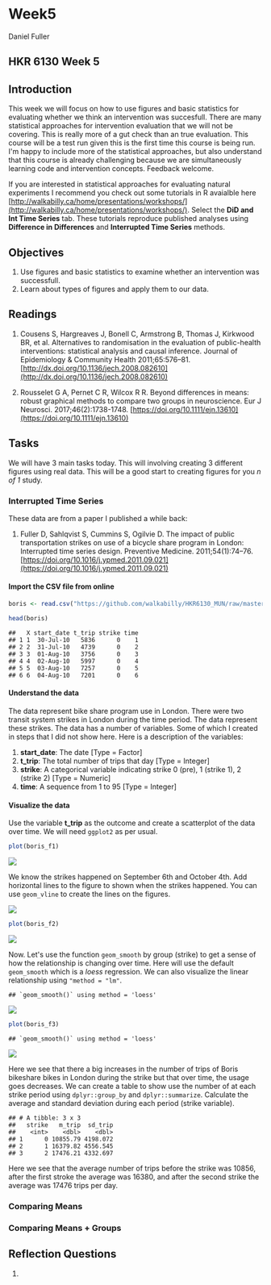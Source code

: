 # Week5
Daniel Fuller  




## HKR 6130 Week 5  

## Introduction

This week we will focus on how to use figures and basic statistics for evaluating whether we think an intervention was succesfull. There are many statistical approaches for intervention evaluation that we will not be covering. This is really more of a gut check than an true evaluation. This course will be a test run given this is the first time this course is being run. I'm happy to include more of the statistical approaches, but also understand that this course is already challenging because we are simultaneously learning code and intervention concepts. Feedback welcome. 

If you are interested in statistical approaches for evaluating natural experiments I recommend you check out some tutorials in R avaialble here [http://walkabilly.ca/home/presentations/workshops/](http://walkabilly.ca/home/presentations/workshops/). Select the **DiD and Int Time Series** tab. These tutorials reproduce published analyses using **Difference in Differences** and **Interrupted Time Series** methods. 

## Objectives

1. Use figures and basic statistics to examine whether an intervention was successfull. 
2. Learn about types of figures and apply them to our data. 

## Readings 

1. Cousens S, Hargreaves J, Bonell C, Armstrong B, Thomas J, Kirkwood BR, et al. Alternatives to randomisation in the evaluation of public-health interventions: statistical analysis and causal inference. Journal of Epidemiology & Community Health 2011;65:576–81. [http://dx.doi.org/10.1136/jech.2008.082610](http://dx.doi.org/10.1136/jech.2008.082610)

2. Rousselet G A, Pernet C R, Wilcox R R. Beyond differences in means: robust graphical methods to compare two groups in neuroscience. Eur J Neurosci. 2017;46(2):1738-1748. [https://doi.org/10.1111/ejn.13610](https://doi.org/10.1111/ejn.13610)

## Tasks

We will have 3 main tasks today. This will involving creating 3 different figures using real data. This will be a good start to creating figures for you *n of 1* study. 

### Interrupted Time Series

These data are from a paper I published a while back:  
1. Fuller D, Sahlqvist S, Cummins S, Ogilvie D. The impact of public transportation strikes on use of a bicycle share program in London: Interrupted time series design. Preventive Medicine. 2011;54(1):74–76.[https://doi.org/10.1016/j.ypmed.2011.09.021](https://doi.org/10.1016/j.ypmed.2011.09.021)

#### Import the CSV file from online


```r
boris <- read.csv("https://github.com/walkabilly/HKR6130_MUN/raw/master/boris_data.csv")

head(boris)
```

```
##   X start_date t_trip strike time
## 1 1  30-Jul-10   5836      0    1
## 2 2  31-Jul-10   4739      0    2
## 3 3  01-Aug-10   3756      0    3
## 4 4  02-Aug-10   5997      0    4
## 5 5  03-Aug-10   7257      0    5
## 6 6  04-Aug-10   7201      0    6
```

#### Understand the data

The data represent bike share program use in London. There were two transit system strikes in London during the time period. The data represent these strikes. The data has a number of variables. Some of which I created in steps that I did not show here. Here is a description of the variables:   
1. **start_date**: The date [Type = Factor]  
3. **t_trip**: The total number of trips that day [Type = Integer]  
4. **strike**: A categorical variable indicating strike 0 (pre), 1 (strike 1), 2 (strike 2) [Type = Numeric]  
5. **time**: A sequence from 1 to 95 [Type = Integer]  

#### Visualize the data

Use the variable **t_trip** as the outcome and create a scatterplot of the data over time. We will need `ggplot2` as per usual. 


```r
plot(boris_f1)  
```

![](week5_files/figure-html/unnamed-chunk-3-1.png)<!-- -->

We know the strikes happened on September 6th and October 4th. Add horizontal lines to the figure to shown when the strikes happened. You can use `geom_vline` to create the lines on the figures. 

![](week5_files/figure-html/unnamed-chunk-4-1.png)<!-- -->

```r
plot(boris_f2)  
```

![](week5_files/figure-html/unnamed-chunk-5-1.png)<!-- -->

Now. Let's use the function `geom_smooth` by group (strike) to get a sense of how the relationship is changing over time. Here will use the default `geom_smooth` which is a *loess* regression. We can also visualize the linear relationship using `"method = "lm"`.


```
## `geom_smooth()` using method = 'loess'
```

![](week5_files/figure-html/unnamed-chunk-6-1.png)<!-- -->

```r
plot(boris_f3)  
```

```
## `geom_smooth()` using method = 'loess'
```

![](week5_files/figure-html/unnamed-chunk-7-1.png)<!-- -->

Here we see that there a big increases in the number of trips of Boris bikeshare bikes in London during the strike but that over time, the usage goes decreases. We can create a table to show use the number of at each strike period using `dplyr::group_by` and `dplyr::summarize`. Calculate the average and standard deviation during each period (strike variable). 


```
## # A tibble: 3 x 3
##   strike   m_trip  sd_trip
##    <int>    <dbl>    <dbl>
## 1      0 10855.79 4198.072
## 2      1 16379.82 4556.545
## 3      2 17476.21 4332.697
```

Here we see that the average number of trips before the strike was 10856, after the first stroke the average was 16380, and after the second strike the average was 17476 trips per day. 

### Comparing Means


### Comparing Means + Groups 


## Reflection Questions

1. 


